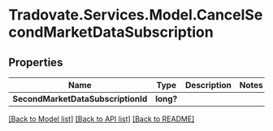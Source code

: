 # Tradovate.Services.Model.CancelSecondMarketDataSubscription
## Properties

Name | Type | Description | Notes
------------ | ------------- | ------------- | -------------
**SecondMarketDataSubscriptionId** | **long?** |  | 

[[Back to Model list]](../README.md#documentation-for-models) [[Back to API list]](../README.md#documentation-for-api-endpoints) [[Back to README]](../README.md)

